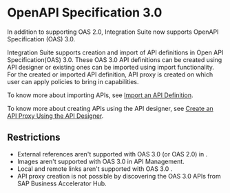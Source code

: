 <!-- loio3ce080d478a34256b5dd4e971e7961f8 -->

# OpenAPI Specification 3.0

In addition to supporting OAS 2.0, Integration Suite now supports OpenAPI Specification \(OAS\) 3.0.



Integration Suite supports creation and import of API definitions in Open API Specification\(OAS\) 3.0. These OAS 3.0 API definitions can be created using API designer or existing ones can be imported using import functionality. For the created or imported API definition, API proxy is created on which user can apply policies to bring in capabilities.

To know more about importing APIs, see [Import an API Definition](import-an-api-definition-9342a93.md).

To know more about creating APIs using the API designer, see [Create an API Proxy Using the API Designer](create-an-api-proxy-using-the-api-designer-26e1bbd.md).



<a name="loio3ce080d478a34256b5dd4e971e7961f8__section_jfw_fjs_2mb"/>

## Restrictions

-   External references aren't supported with OAS 3.0 \(or OAS 2.0\) in .
-   Images aren't supported with OAS 3.0 in API Management.
-   Local and remote links aren't supported with OAS 3.0 .
-   API proxy creation is not possible by discovering the OAS 3.0 APIs from SAP Business Accelerator Hub.

